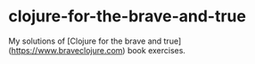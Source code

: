 # clojure-for-the-brave-and-true

My solutions of [Clojure for the brave and true] (https://www.braveclojure.com) book exercises.


